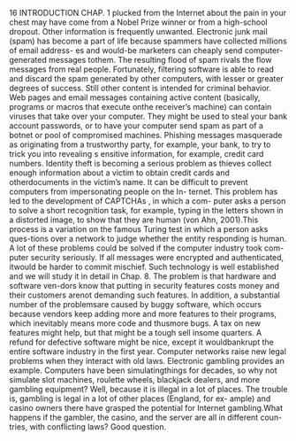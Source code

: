 16 INTRODUCTION CHAP. 1
plucked from the Internet about the pain in your chest may have come from a
Nobel Prize winner or from a high-school dropout.
Other information is frequently unwanted. Electronic junk mail (spam) has
become a part of life because spammers have collected millions of email address-
es and would-be marketers can cheaply send computer-generated messages tothem. The resulting flood of spam rivals the flow messages from real people.
Fortunately, filtering software is able to read and discard the spam generated by
other computers, with lesser or greater degrees of success.
Still other content is intended for criminal behavior. Web pages and email
messages containing active content (basically, programs or macros that execute onthe receiver’s machine) can contain viruses that take over your computer. They
might be used to steal your bank account passwords, or to have your computer
send spam as part of a botnet or pool of compromised machines.
Phishing messages masquerade as originating from a trustworthy party, for
example, your bank, to try to trick you into revealing s ensitive information, for
example, credit card numbers. Identity theft is becoming a serious problem as
thieves collect enough information about a victim to obtain credit cards and otherdocuments in the victim’s name.
It can be difficult to prevent computers from impersonating people on the In-
ternet. This problem has led to the development of CAPTCHAs , in which a com-
puter asks a person to solve a short recognition task, for example, typing in the
letters shown in a distorted image, to show that they are human (von Ahn, 2001).This process is a variation on the famous Turing test in which a person asks ques-tions over a network to judge whether the entity responding is human.
A lot of these problems could be solved if the computer industry took com-
puter security seriously. If all messages were encrypted and authenticated, itwould be harder to commit mischief. Such technology is well established and we
will study it in detail in Chap. 8. The problem is that hardware and software ven-dors know that putting in security features costs money and their customers arenot demanding such features. In addition, a substantial number of the problemsare caused by buggy software, which occurs because vendors keep adding more
and more features to their programs, which inevitably means more code and thusmore bugs. A tax on new features might help, but that might be a tough sell insome quarters. A refund for defective software might be nice, except it wouldbankrupt the entire software industry in the first year.
Computer networks raise new legal problems when they interact with old
laws. Electronic gambling provides an example. Computers have been simulatingthings for decades, so why not simulate slot machines, roulette wheels, blackjack
dealers, and more gambling equipment? Well, because it is illegal in a lot of
places. The trouble is, gambling is legal in a lot of other places (England, for ex-
ample) and casino owners there have grasped the potential for Internet gambling.What happens if the gambler, the casino, and the server are all in different coun-tries, with conflicting laws? Good question.